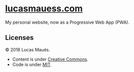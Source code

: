 # [lucasmauess.com](https://lucasmauess.com/)

My personal website, now as a Progressive Web App (PWA).

## Licenses

© 2018 Lucas Maués.

* Content is under [Creative Commons](https://creativecommons.org/licenses/by-nc-sa/4.0/).
* Code is under [MIT](https://mit-license.org/).